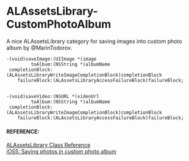 ALAssetsLibrary-CustomPhotoAlbum
================================

A nice ALAssetsLibrary category for saving images into custom photo album by @MarinTodorov.


    -(void)saveImage:(UIImage *)image
             toAlbum:(NSString *)albumName
     completionBlock:(ALAssetsLibraryWriteImageCompletionBlock)completionBlock
        failureBlock:(ALAssetsLibraryAccessFailureBlock)failureBlock;


    -(void)saveVideo:(NSURL *)videoUrl
             toAlbum:(NSString *)albumName
     completionBlock:(ALAssetsLibraryWriteImageCompletionBlock)completionBlock
        failureBlock:(ALAssetsLibraryAccessFailureBlock)failureBlock;


#### REFERENCE:

[ALAssetsLibrary Class Reference][1]  
[iOS5: Saving photos in custom photo album][2]

[1]: http://developer.apple.com/library/ios/#documentation/AssetsLibrary/Reference/ALAssetsLibrary_Class/Reference/Reference.html#//apple_ref/occ/instm/ALAssetsLibrary/addAssetsGroupAlbumWithName:resultBlock:failureBlock:
[2]: http://www.touch-code-magazine.com/ios5-saving-photos-in-custom-photo-album-category-for-download/
